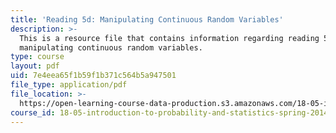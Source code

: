 ```yaml
---
title: 'Reading 5d: Manipulating Continuous Random Variables'
description: >-
  This is a resource file that contains information regarding reading 5d:
  manipulating continuous random variables.
type: course
layout: pdf
uid: 7e4eea65f1b59f1b371c564b5a947501
file_type: application/pdf
file_location: >-
  https://open-learning-course-data-production.s3.amazonaws.com/18-05-introduction-to-probability-and-statistics-spring-2014/7e4eea65f1b59f1b371c564b5a947501_MIT18_05S14_Reading5d.pdf
course_id: 18-05-introduction-to-probability-and-statistics-spring-2014
---
```

